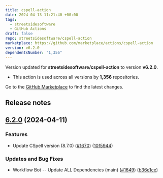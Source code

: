 ```yaml
---
title: cspell-action
date: 2024-04-13 11:21:40 +00:00
tags:
  - streetsidesoftware
  - GitHub Actions
draft: false
repo: streetsidesoftware/cspell-action
marketplace: https://github.com/marketplace/actions/cspell-action
version: v6.2.0
dependentsNumber: "1,356"
---
```



Version updated for **streetsidesoftware/cspell-action** to version **v6.2.0**.
- This action is used across all versions by **1,356** repositories.

Go to the [GitHub Marketplace](https://github.com/marketplace/actions/cspell-action) to find the latest changes.

## Release notes

## [6.2.0](https://github.com/streetsidesoftware/cspell-action/compare/v6.1.0...v6.2.0) (2024-04-11)


### Features

* Update CSpell version (8.7.0) ([#1670](https://github.com/streetsidesoftware/cspell-action/issues/1670)) ([10f5944](https://github.com/streetsidesoftware/cspell-action/commit/10f59442a0216115037e026f2cfeb416482ce4e8))


### Updates and Bug Fixes

* Workflow Bot -- Update ALL Dependencies (main) ([#1649](https://github.com/streetsidesoftware/cspell-action/issues/1649)) ([b36e1ce](https://github.com/streetsidesoftware/cspell-action/commit/b36e1cee35c5cc3c30dcf39d0a6845a6ce0d5b1a))
